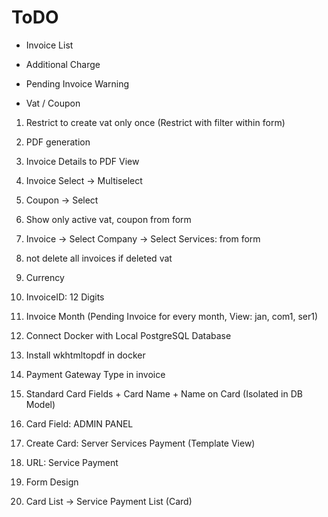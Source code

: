 # ToDO

* Invoice List

* Additional Charge

* Pending Invoice Warning

* Vat / Coupon

1. Restrict to create vat only once (Restrict with filter within form)

2. PDF generation

3. Invoice Details to PDF View

4. Invoice Select -> Multiselect

5. Coupon -> Select

6. Show only active vat, coupon from form

7. Invoice -> Select Company -> Select Services: from form

8. not delete all invoices if deleted vat

9. Currency

10. InvoiceID: 12 Digits

11. Invoice Month (Pending Invoice for every month, View: jan, com1, ser1)

12. Connect Docker with Local PostgreSQL Database

13. Install wkhtmltopdf in docker

14. Payment Gateway Type in invoice

15. Standard Card Fields + Card Name + Name on Card (Isolated in DB Model)

16. Card Field: ADMIN PANEL

17. Create Card: Server Services Payment (Template View)

18. URL: Service Payment

19. Form Design

20. Card List -> Service Payment List (Card)
